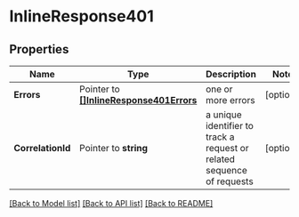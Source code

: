 # InlineResponse401

## Properties

Name | Type | Description | Notes
------------ | ------------- | ------------- | -------------
**Errors** | Pointer to [**[]InlineResponse401Errors**](inline_response_401_errors.md) | one or more errors | [optional] 
**CorrelationId** | Pointer to **string** | a unique identifier to track a request or related sequence of requests | [optional] 

[[Back to Model list]](../README.md#documentation-for-models) [[Back to API list]](../README.md#documentation-for-api-endpoints) [[Back to README]](../README.md)


